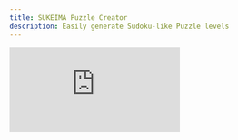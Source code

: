```yaml
---
title: SUKEIMA Puzzle Creator
description: Easily generate Sudoku-like Puzzle levels
---
```


<p>
  <iframe class="youtube-iframe" src="https://www.youtube.com/embed/An_tdG8PZGA?si=ksCZeajxWADnIe2l" title="YouTube video player" frameborder="0" allow="accelerometer; autoplay; clipboard-write; encrypted-media; gyroscope; picture-in-picture; web-share" referrerpolicy="strict-origin-when-cross-origin" allowfullscreen></iframe>
</p>
